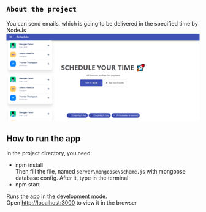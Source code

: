 ## `About the project`
You can send emails, which is going to be delivered in the specified time by NodeJs
![alt text](https://github.com/ValValeria/React_Email/blob/master/screen.png?raw=true)

## How to run the app

In the project directory, you need:
* npm install<br/>
Then fill the file, named `server\mongoose\scheme.js` with mongoose database config. After it, type in the terminal:
* npm start

Runs the app in the development mode.<br />
Open [http://localhost:3000](http://localhost:3000) to view it in the browser



